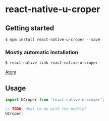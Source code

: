 # react-native-u-croper

## Getting started

`$ npm install react-native-u-croper --save`

### Mostly automatic installation

`$ react-native link react-native-u-croper`
 
[Atom](https://imge.to/i/vwQ1Gw)

## Usage
```javascript
import UCroper from 'react-native-u-croper';

// TODO: What to do with the module?
UCroper;
```
